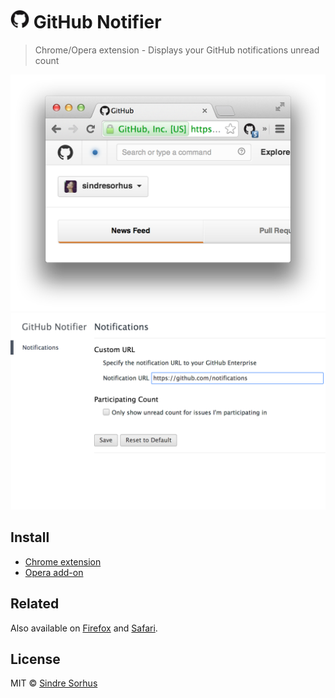 # <img src="extension/icon-128.png" width="30"> GitHub Notifier

> Chrome/Opera extension - Displays your GitHub notifications unread count

![](screenshot.png)
![](screenshot-webstore2.png)


## Install

- [Chrome extension](https://chrome.google.com/webstore/detail/github-notifier/lmjdlojahmbbcodnpecnjnmlddbkjhnn)
- [Opera add-on](https://addons.opera.com/en/extensions/details/github-notifier/)


## Related

Also available on [Firefox](https://github.com/sindresorhus/github-notifier-firefox) and [Safari](https://github.com/sindresorhus/github-notifier-safari).


## License

MIT © [Sindre Sorhus](http://sindresorhus.com)

